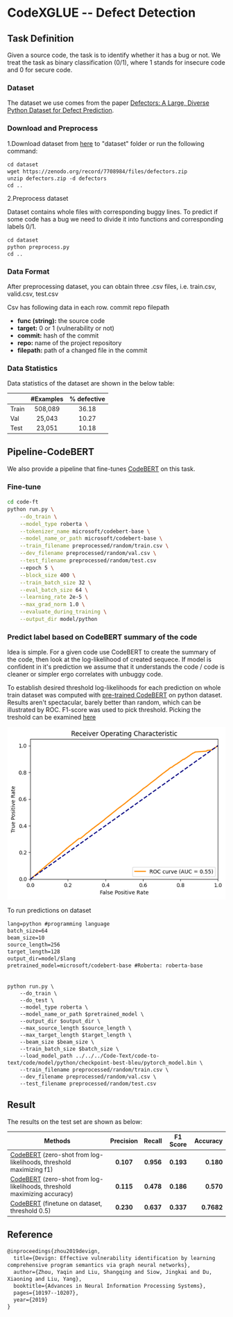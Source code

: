 # CodeXGLUE -- Defect Detection

## Task Definition

Given a source code, the task is to identify whether it has a bug or not. We treat the task as binary classification (0/1), where 1 stands for insecure code and 0 for secure code.

### Dataset

The dataset we use comes from the paper [Defectors: A Large, Diverse Python Dataset for Defect Prediction](https://arxiv.org/abs/2303.04738). 

### Download and Preprocess

1.Download dataset from [here](https://doi.org/10.5281/zenodo.7708984) to "dataset" folder or run the following command:

```shell
cd dataset
wget https://zenodo.org/record/7708984/files/defectors.zip
unzip defectors.zip -d defectors
cd ..
```

2.Preprocess dataset

Dataset contains whole files with corresponding buggy lines. To predict if some code has a bug we need to divide it into functions and corresponding labels 0/1.

```shell
cd dataset
python preprocess.py
cd ..
```

### Data Format

After preprocessing dataset, you can obtain three .csv files, i.e. train.csv, valid.csv, test.csv

Csv has following data in each row.
	commit	repo	filepath

   - **func (string):** the source code
   - **target:** 0 or 1 (vulnerability or not)
   - **commit:** hash of the commit
   - **repo:** name of the project repository
   - **filepath:** path of a changed file in the commit

### Data Statistics

Data statistics of the dataset are shown in the below table:

|       | #Examples | % defective |
| ----- | :-------: | :---------: |
| Train |  508,089  |    36.18    |
| Val   |   25,043  |    10.27    |
| Test  |   23,051  |    10.18    |


## Pipeline-CodeBERT

We also provide a pipeline that fine-tunes [CodeBERT](https://arxiv.org/pdf/2002.08155.pdf) on this task.

### Fine-tune

```bash
cd code-ft
python run.py \
    --do_train \
    --model_type roberta \
    --tokenizer_name microsoft/codebert-base \
    --model_name_or_path microsoft/codebert-base \
    --train_filename preprocessed/random/train.csv \
    --dev_filename preprocessed/random/val.csv \
    --test_filename preprocessed/random/test.csv
    --epoch 5 \
    --block_size 400 \
    --train_batch_size 32 \
    --eval_batch_size 64 \
    --learning_rate 2e-5 \
    --max_grad_norm 1.0 \
    --evaluate_during_training \
    --output_dir model/python 
```

### Predict label based on CodeBERT summary of the code

Idea is simple. For a given code use CodeBERT to create the summary of the code, then look at the log-likelihood of created sequece. If model is confident in it's prediction we assume that it understands the code / code is cleaner or simpler ergo correlates with unbuggy code.

To establish desired threshold log-likelihoods for each prediction on whole train dataset was computed with 
[pre-trained CodeBERT](Code-Text/code-to-text/README.md) on python dataset. Results aren't spectacular, barely better than random, which can be illustrated by ROC. F1-score was used to pick threshold. Picking the treshold can be examined [here](Code-Code/code-to-text/code/notebooks/find_treshold.ipynb)

![auc](auc.png)


To run predictions on dataset

```shell
lang=python #programming language
batch_size=64
beam_size=10
source_length=256
target_length=128
output_dir=model/$lang
pretrained_model=microsoft/codebert-base #Roberta: roberta-base


python run.py \
    --do_train \
    --do_test \
    --model_type roberta \
    --model_name_or_path $pretrained_model \
    --output_dir $output_dir \
    --max_source_length $source_length \
    --max_target_length $target_length \
    --beam_size $beam_size \
    --train_batch_size $batch_size \
    --load_model_path ../../../Code-Text/code-to-text/code/model/python/checkpoint-best-bleu/pytorch_model.bin \
    --train_filename preprocessed/random/train.csv \
    --dev_filename preprocessed/random/val.csv \
    --test_filename preprocessed/random/test.csv

```


## Result

The results on the test set are shown as below:

| Methods  | Precision | Recall | F1 Score | Accuracy | 
| -------- | :-------: |  :-------: |  :-------: | -------: |
| [CodeBERT](https://arxiv.org/pdf/2002.08155.pdf) (zero-shot from log-likelihoods, threshold maximizing f1) | **0.107** | **0.956** | **0.193** | **0.180**
| [CodeBERT](https://arxiv.org/pdf/2002.08155.pdf) (zero-shot from log-likelihoods, threshold maximizing accuracy) | **0.115** | **0.478** | **0.186** | **0.570**
| [CodeBERT](https://arxiv.org/pdf/2002.08155.pdf) (finetune on dataset, threshold 0.5) | **0.230** | **0.637** | **0.337** | **0.7682** | 


## Reference
<pre><code>@inproceedings{zhou2019devign,
  title={Devign: Effective vulnerability identification by learning comprehensive program semantics via graph neural networks},
  author={Zhou, Yaqin and Liu, Shangqing and Siow, Jingkai and Du, Xiaoning and Liu, Yang},
  booktitle={Advances in Neural Information Processing Systems},
  pages={10197--10207},
  year={2019}
}</code></pre>
